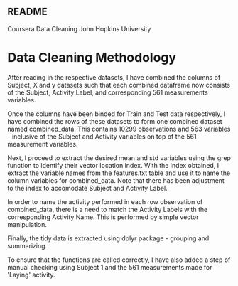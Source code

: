 ## README
Coursera Data Cleaning John Hopkins University

# Data Cleaning Methodology

After reading in the respective datasets, I have combined the columns of Subject, X and y datasets such that each combined dataframe now consists of the Subject, Activity Label, and corresponding 561 measurements variables.

Once the columns have been binded for Train and Test data respectively, I have combined the rows of these datasets to form one combined dataset named combined_data. This contains 10299 observations and 563 variables - inclusive of the Subject and Activity variables on top of the 561 measurement variables.

Next, I proceed to extract the desired mean and std variables using the grep function to identify their vector location index. With the index obtained, I extract the variable names from the features.txt table and use it to name the column variables for combined_data. Note that there has been adjustment to the index to accomodate Subject and Activity Label.

In order to name the activity performed in each row observation of combined_data, there is a need to match the Activity Labels with the corresponding Activity Name. This is performed by simple vector manipulation.

Finally, the tidy data is extracted using dplyr package - grouping and summarizing.

To ensure that the functions are called correctly, I have also added a step of manual checking using Subject 1 and the 561 measurements made for 'Laying' activity.
